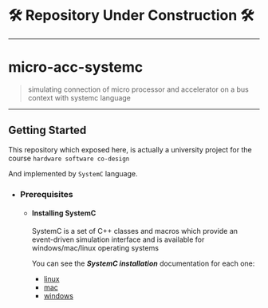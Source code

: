 # **🛠️ Repository Under Construction 🛠️**

<hr />

# micro-acc-systemc
> simulating connection of micro processor and accelerator on a bus context with systemc language 

<hr />

## Getting Started
This repository which exposed here, is actually a university project for the course `hardware software co-design`

And implemented by `SystemC` language.

- ### Prerequisites
  - #### Installing SystemC
  
    SystemC is a set of C++ classes and macros which provide an event-driven simulation interface and is available for windows/mac/linux operating systems
    
    You can see the ***SystemC installation*** documentation for each one:
    
      - [linux]()
      - [mac]()
      - [windows]()
      
    
    
